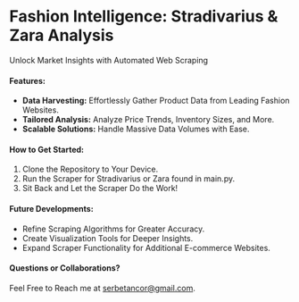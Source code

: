 # Fashion Intelligence: Stradivarius & Zara Analysis

Unlock Market Insights with Automated Web Scraping

#### Features:
- **Data Harvesting:** Effortlessly Gather Product Data from Leading Fashion Websites.
- **Tailored Analysis:** Analyze Price Trends, Inventory Sizes, and More.
- **Scalable Solutions:** Handle Massive Data Volumes with Ease.

#### How to Get Started:
1. Clone the Repository to Your Device.
3. Run the Scraper for Stradivarius or Zara found in main.py.
4. Sit Back and Let the Scraper Do the Work!

#### Future Developments:
- Refine Scraping Algorithms for Greater Accuracy.
- Create Visualization Tools for Deeper Insights.
- Expand Scraper Functionality for Additional E-commerce Websites.

#### Questions or Collaborations?
Feel Free to Reach me at [serbetancor@gmail.com](mailto:serbetancor@gmail.com).